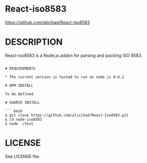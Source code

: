 # React-iso8583

https://github.com/alicihad/React-Iso8583

# DESCRIPTION

React-iso8583 is a Node.js addon for parsing and packing ISO 8583.
```

# REQUIREMENTS

* The current version is tested to run on node.js 0.6.2

# NPM INSTALL

To be defined

# SOURCE INSTALL

``` bash
$ git clone https://github.com/alicihad/React-Iso8583.git
$ cd node-iso8583
$ node ./test
```

# LICENSE

See LICENSE file.
